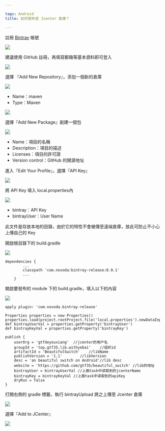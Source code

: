 ```yaml
---

tags: Android
title: 如何發布至 Jcenter 倉庫？

---
```



註冊 [Bintray](https://bintray.com/signup) 帳號


![](https://i.imgur.com/27Q2eRI.png)


建議使用 GitHub 註冊，再填寫郵箱等基本資料即可登入

![](https://i.imgur.com/aNpxco2.png)


選擇 『Add New Repository』，添加一個新的倉庫

![](https://i.imgur.com/gJF1aPF.png)

- Name：maven
- Type：Maven


![](https://i.imgur.com/tX2SOPF.png)


選擇『Add New Package』創建一個包

![](https://i.imgur.com/qJLgJ6w.png)

- Name：項目的名稱
- Description：項目的描述
- Licenses：項目的許可證
- Version control：GitHub 的開源地址


進入『Edit Your Profile』，選擇『API Key』

![](https://i.imgur.com/ZATMPZx.png)

將 API Key 填入 local.properties內

![](https://i.imgur.com/chwg4YL.png)

- bintray：API Key
- bintrayUser：User Name

此文件是存放本地的目錄，由於它的特性不會被傳至遠端倉庫，放此可防止不小心上傳自己的 Key


開啟根目錄下的 build.gradle

![](https://i.imgur.com/KFm46z4.png)

```
dependencies {
        ...
        classpath 'com.novoda:bintray-release:0.9.1'
        ...
    }

```

開啟要發布的 module 下的 build.gradle，填入以下的內容

![](https://i.imgur.com/yDel0CG.png)


```
apply plugin: 'com.novoda.bintray-release'

Properties properties = new Properties()
properties.load(project.rootProject.file('local.properties').newDataInputStream())
def bintrayUserVal = properties.getProperty('bintrayUser')
def bintrayKeyVal = properties.getProperty('bintrayKey')

publish {
    userOrg = 'gtfdeyouxiang'  //jcenter的用户名
    groupId = 'top.gtf35.lib.withyebai'    //组织id
    artifactId = 'BeautifulSwitch'    //libName
    publishVersion = '1.1'        //libVersion
    desc = 'an beautiful switch on Android'//lib desc
    website = 'https://github.com/gtf35/beautiful_switch' //lib的地址
    bintrayUser = bintrayUserVal //上面task中读取到的jcenterName
    bintrayKey = bintrayKeyVal //上面task中读取到的apiKey
    dryRun = false
}
```


打開右側的 gradle 標籤，執行 bintrayUpload 將之上傳至 Jcenter 倉庫

![](https://i.imgur.com/uqgSxyX.png)


選擇『Add to JCenter』

![](https://i.imgur.com/IW6KBE6.png)

